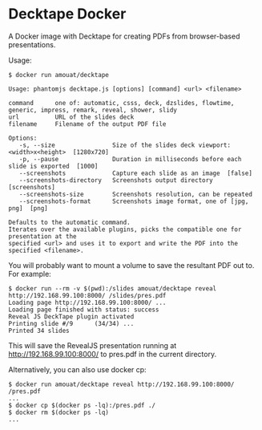 Decktape Docker
===============

A Docker image with Decktape for creating PDFs from browser-based
presentations. 

Usage:

    $ docker run amouat/decktape

    Usage: phantomjs decktape.js [options] [command] <url> <filename>

    command      one of: automatic, csss, deck, dzslides, flowtime, generic, impress, remark, reveal, shower, slidy
    url          URL of the slides deck
    filename     Filename of the output PDF file

    Options:
       -s, --size                Size of the slides deck viewport: <width>x<height>  [1280x720]
       -p, --pause               Duration in milliseconds before each slide is exported  [1000]
       --screenshots             Capture each slide as an image  [false]
       --screenshots-directory   Screenshots output directory  [screenshots]
       --screenshots-size        Screenshots resolution, can be repeated
       --screenshots-format      Screenshots image format, one of [jpg, png]  [png]

    Defaults to the automatic command.
    Iterates over the available plugins, picks the compatible one for presentation at the
    specified <url> and uses it to export and write the PDF into the specified <filename>.

You will probably want to mount a volume to save the resultant PDF out to. For
example:

    $ docker run --rm -v $(pwd):/slides amouat/decktape reveal http://192.168.99.100:8000/ /slides/pres.pdf
    Loading page http://192.168.99.100:8000/ ...
    Loading page finished with status: success
    Reveal JS DeckTape plugin activated
    Printing slide #/9      (34/34) ...
    Printed 34 slides

This will save the RevealJS presentation running at http://192.168.99.100:8000/ to pres.pdf in
the current directory.

Alternatively, you can also use docker cp:
 
    $ docker run amouat/decktape reveal http://192.168.99.100:8000/ /pres.pdf
    ...
    $ docker cp $(docker ps -lq):/pres.pdf ./
    $ docker rm $(docker ps -lq)
    ...
    


